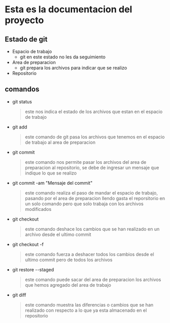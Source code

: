 # Esta es la documentacion del proyecto

## Estado de git

- Espacio de trabajo
    - git en este estado no les da seguimiento
- Area de preparacion
    - git prepara los archivos para indicar que se realizo
- Repositorio


## comandos

- git status
    > este nos indica el estado de los archivos que estan en el espacio de trabajo

- git add
    > este comando de git pasa los archivos que tenemos en el espacio de trabajo al area de preparacion
- git commit
    > este comando nos permite pasar los archivos del area de preparacion al repositorio, se debe de ingresar un mensaje que indique lo que se realizo

- git commit -am "Mensaje del commit"
    > este comando realiza el paso de mandar el espacio de trabajo, pasando por el area de preparacion llendo gasta el reporsitorio en un solo comando pero que solo trabaja con los archivos modificados

- git checkout <archivo del cual se quiere deshacer el cambio>
    > este comando deshace los cambios que se han realizado en un archivo desde el ultimo commit

- git checkout -f
    > este comando fuerza a deshacer todos los cambios desde el ultimo commit pero de todos los archivos

- git restore --staged <Nombre del archivo que se quiere sacar del area de preparacion>
    > este comando puede sacar del area de preparacion los archivos que hemos agregado del area de trabajo

- git diff <archivo>
    > este comando muestra las diferencias o cambios que se han realizado con respecto a lo que ya esta almacenado en el repositorio